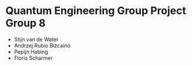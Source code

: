 # Quantum Engineering Group Project Group 8

- Stijn van de Water
- Andrzej Rubio Bizcaino
- Pepijn Habing
- Floris Scharmer